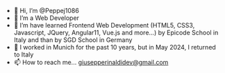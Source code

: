 - 👋 Hi, I’m @Peppej1086
- 👀 I’m a Web Developer
- 🌱 I’m have learned Frontend Web Development (HTML5, CSS3, Javascript, JQuery, Angular11, Vue.js and more...) by Epicode School in Italy and than by SGD School in Germany
- 💞️ I worked in Munich for the past 10 years, but in May 2024, I returned to Italy
- 📫 How to reach me... giusepperinaldidev@gmail.com

<!---
Peppej1086/Peppej1086 is a ✨ special ✨ repository because its `README.md` (this file) appears on your GitHub profile.
You can click the Preview link to take a look at your changes.
--->
